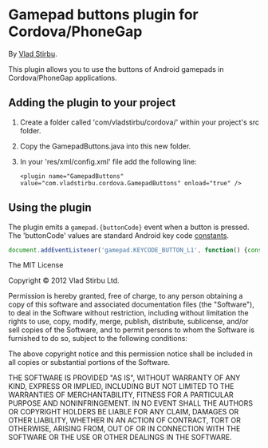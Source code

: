 # Gamepad buttons plugin for Cordova/PhoneGap #

By [Vlad Stirbu](https://github.com/vstirbu).

This plugin allows you to use the buttons of Android gamepads in Cordova/PhoneGap applications.

## Adding the plugin to your project ##

1. Create a folder called 'com/vladstirbu/cordova/' within your project's src folder.
2. Copy the GamepadButtons.java into this new folder.
3. In your 'res/xml/config.xml' file add the following line:

	`<plugin name="GamepadButtons" value="com.vladstirbu.cordova.GamepadButtons" onload="true" />`
	
## Using the plugin ##

The plugin emits a ```gamepad.{buttonCode}``` event when a button is pressed. The 'buttonCode' values are standard Android key code [constants](http://developer.android.com/reference/android/view/KeyEvent.html).

```javascript
document.addEventListener('gamepad.KEYCODE_BUTTON_L1', function() {console.log('L1');}, false);
```

The MIT License

Copyright © 2012 Vlad Stirbu Ltd.

Permission is hereby granted, free of charge, to any person obtaining a copy
of this software and associated documentation files (the "Software"), to deal
in the Software without restriction, including without limitation the rights
to use, copy, modify, merge, publish, distribute, sublicense, and/or sell
copies of the Software, and to permit persons to whom the Software is
furnished to do so, subject to the following conditions:

The above copyright notice and this permission notice shall be included in
all copies or substantial portions of the Software.

THE SOFTWARE IS PROVIDED "AS IS", WITHOUT WARRANTY OF ANY KIND, EXPRESS OR
IMPLIED, INCLUDING BUT NOT LIMITED TO THE WARRANTIES OF MERCHANTABILITY,
FITNESS FOR A PARTICULAR PURPOSE AND NONINFRINGEMENT. IN NO EVENT SHALL THE
AUTHORS OR COPYRIGHT HOLDERS BE LIABLE FOR ANY CLAIM, DAMAGES OR OTHER
LIABILITY, WHETHER IN AN ACTION OF CONTRACT, TORT OR OTHERWISE, ARISING FROM,
OUT OF OR IN CONNECTION WITH THE SOFTWARE OR THE USE OR OTHER DEALINGS IN
THE SOFTWARE.
